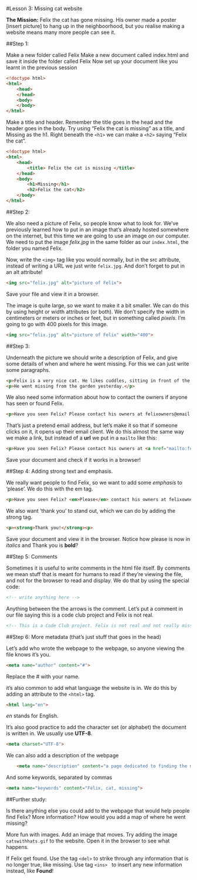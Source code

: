 #Lesson 3: Missing cat website

__The Mission:__ Felix the cat has gone missing. His owner made a poster [insert picture] to hang up in the neighboorhood, but you realise making a website means many more people can see it.

##Step 1:

Make a new folder called Felix
Make a new document called index.html and save it inside the folder called Felix
Now set up your document like you learnt in the previous session

```HTML
<!doctype html>
<html>
	<head>
	</head>
	<body>
	</body>
</html>
```

Make a title and header. Remember the title goes in the head and the header goes in the body. Try using “Felix the cat is missing” as a title, and Missing as the h1. Right beneath the `<h1>` we can make a `<h2>` saying “Felix the cat”.

```HTML
<!doctype html>
<html>
	<head>
		<title> Felix the cat is missing </title>
	</head>
	<body>
		<h1>Missing</h1>
		<h2>Felix the cat</h2>
	</body>
</html>
```

##Step 2:

We also need a picture of Felix, so people know what to look for. We’ve previously learned how to put in an image that’s already hosted somewhere on the internet, but this time we are going to use an image on our computer. We need to put the image *felix.jpg* in the same folder as our `index.html`, the folder you named Felix.

Now, write the `<img>` tag like you would normally, but in the src attribute, instead of writing a URL we just write `felix.jpg`. And don’t forget to put in an alt attribute!

```HTML
<img src="felix.jpg" alt="picture of Felix">
```

Save your file and view it in a browser.

The image is quite large, so we want to make it a bit smaller. We can do this by using height or width attributes (or both). We don’t specify the width in centimeters or meters or inches or feet, but in something called *pixels*. I’m going to go with 400 pixels for this image.

```HTML
<img src="felix.jpg" alt="picture of Felix" width="400">
```

##Step 3: 

Underneath the picture we should write a description of Felix, and give some details of when and where he went missing. For this we can just write some paragraphs.

```HTML
<p>Felix is a very nice cat. He likes cuddles, sitting in front of the radiator and his toy mouse. His fur is orange. </p>
<p>He went missing from the garden yesterday.</p>
```

We also need some information about how to contact the owners if anyone has seen or found Felix.

```HTML
<p>Have you seen Felix? Please contact his owners at felixowners@email.com</p>
```

That’s just a pretend email address, but let’s make it so that if someone clicks on it, it opens up their email client. We do this almost the same way we make a link, but instead of a __url__ we put in a `mailto` like this:

```HTML
<p>Have you seen Felix? Please contact his owners at <a href="mailto:felixowners@email.com">felixowners@email.com</a></p>
```

Save your document and check if it works in a browser!

##Step 4: Adding strong text and emphasis.

We really want people to find Felix, so we want to add some *emphasis* to ‘please’. We do this with the em tag.

```HTML
<p>Have you seen Felix? <em>Please</em> contact his owners at felixowners@email.com</p>
```

We also want ‘thank you’ to stand out, which we can do by adding the strong tag.	

```HTML
<p><strong>Thank you!</strong><p>
```

Save your document and view it in the browser. Notice how please is now in *italics* and Thank you is **bold**?

##Step 5: Comments

Sometimes it is useful to write comments in the html file itself. By comments we mean stuff that is meant for humans to read if they’re viewing the file, and not for the browser to read and display. We do that by using the special code:

```HTML
<!-- write anything here -->
```

Anything between the the arrows is the comment.
Let’s put a comment in our file saying this is a code club project and Felix is not real.

```HTML
<!-- This is a Code Club project. Felix is not real and not really missing -->
```


##Step 6: More metadata (that’s just stuff that goes in the head)

Let’s add who wrote the webpage to the webpage, so anyone viewing the file knows it’s you.

```HTML
<meta name="author" content="#">
```

Replace the # with your name.

it’s also common to add what language the website is in. We do this by adding an attribute to the `<html>` tag.

```HTML
<html lang="en">
```

*en* stands for English.

It’s also good practice to add the character set (or alphabet) the document is written in. We usually use __UTF-8__.

```HTML
<meta charset="UTF-8">
```

We can also add a description of the webpage

```HTML
	<meta name="description" content="a page dedicated to finding the missing cat Felix">
```

And some keywords, separated by commas

```HTML
<meta name="keywords" content="Felix, cat, missing">
```

##Further study:

Is there anything else you could add to the webpage that would help people find Felix? More information? How would you add a map of where he went missing?

More fun with images. Add an image that moves. Try adding the image `catswithhats.gif` to the website. Open it in the browser to see what happens.

If Felix get found. Use the tag 	 `<del>` to strike through any information that is no longer true, like missing. Use tag  `<ins> ` to insert any new information instead, like __Found__! 
